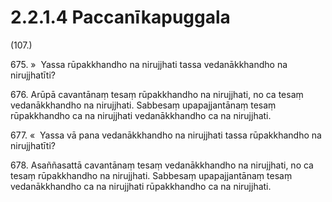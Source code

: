 

# 2.2.1.4 Paccanīkapuggala





(107.)

675\. »  Yassa rūpakkhandho na nirujjhati tassa vedanākkhandho na nirujjhatīti?

676\. Arūpā cavantānaṃ tesaṃ rūpakkhandho na nirujjhati, no ca tesaṃ vedanākkhandho na nirujjhati. Sabbesaṃ upapajjantānaṃ tesaṃ rūpakkhandho ca na nirujjhati vedanākkhandho ca na nirujjhati.

677\. «  Yassa vā pana vedanākkhandho na nirujjhati tassa rūpakkhandho na nirujjhatīti?

678\. Asaññasattā cavantānaṃ tesaṃ vedanākkhandho na nirujjhati, no ca tesaṃ rūpakkhandho na nirujjhati. Sabbesaṃ upapajjantānaṃ tesaṃ vedanākkhandho ca na nirujjhati rūpakkhandho ca na nirujjhati.



